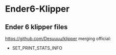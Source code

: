 # Ender6-Klipper

## Ender 6 klipper files

https://github.com/Desuuuu/klipper merging official:

-  SET_PRINT_STATS_INFO
